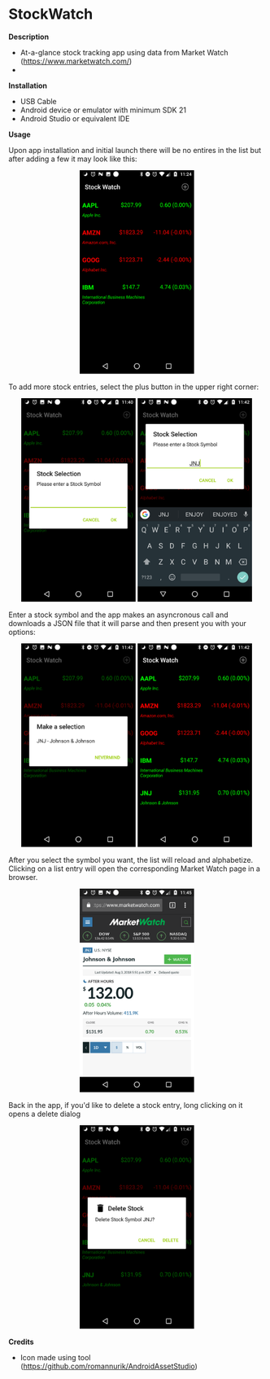 # StockWatch

<b>Description</b>
- At-a-glance stock tracking app using data from Market Watch (https://www.marketwatch.com/)
- 

<b>Installation</b>
- USB Cable
- Android device or emulator with minimum SDK 21
- Android Studio or equivalent IDE


<b>Usage</b>


<div class="row">
    <p>Upon app installation and initial launch there will be no entires in the list but after adding a few it may look like this:
    </p>
    <p align="center" >
      <img src="https://github.com/annalbenson/StockWatch/blob/master/screenshots/main_act.png" height="400" >
    </p>
  <p>To add more stock entries, select the plus button in the upper right corner:</p>
    <p align="center" >
      <img src="https://github.com/annalbenson/StockWatch/blob/master/screenshots/add_stock_dialog.png" height="400" >
      <img src="https://github.com/annalbenson/StockWatch/blob/master/screenshots/add_stock_jnj.png" height="400" >
    </p>
  <p>Enter a stock symbol and the app makes an asyncronous call and downloads a JSON file that it will parse and then present you with your options:</p>
   <p align="center" >
      <img src="https://github.com/annalbenson/StockWatch/blob/master/screenshots/select_dialog.png" height="400" >
     <img src="https://github.com/annalbenson/StockWatch/blob/master/screenshots/new_list_jnj.png" height="400" >
    </p>
  <p>After you select the symbol you want, the list will reload and alphabetize. Clicking on a list entry will open the corresponding Market Watch page in a browser.</p>
  <p align="center" >
      <img src="https://github.com/annalbenson/StockWatch/blob/master/screenshots/market_watch_jnj.png" height="400" >
    </p>
  <p>Back in the app, if you'd like to delete a stock entry, long clicking on it opens a delete dialog</p>
  <p align="center" >
      <img src="https://github.com/annalbenson/StockWatch/blob/master/screenshots/delete_dialog.png" height="400" >
    </p>
</div>






<b>Credits</b>
- Icon made using tool (https://github.com/romannurik/AndroidAssetStudio)
